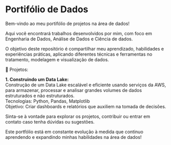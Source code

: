 # Portifólio de Dados
Bem-vindo ao meu portifólio de projetos na área de dados! 

Aqui você encontrará trabalhos desenvolvidos por mim, com foco em Engenharia de Dados, Análise de Dados e Ciência de dados.

O objetivo deste repositório é compartilhar meu aprendizado, habilidades e experiências práticas, aplicando diferentes técnicas e ferramentas no tratamento, modelagem e visualização de dados.

📂 Projetos:

**1. Construindo um Data Lake:**  
Construção de um Data Lake escalável e eficiente usando serviços da AWS, para armazenar, processar e analisar grandes volumes de dados estruturados e não estruturados.  
Tecnologias: Python, Pandas, Matplotlib  
Objetivo: Criar dashboards e relatórios que auxiliem na tomada de decisões.  

Sinta-se à vontade para explorar os projetos, contribuir ou entrar em contato caso tenha dúvidas ou sugestões.   

Este portfólio está em constante evolução à medida que continuo aprendendo e expandindo minhas habilidades na área de dados!
